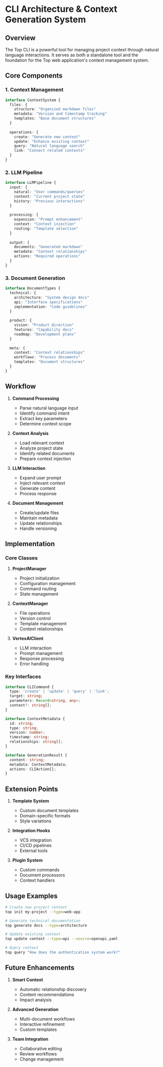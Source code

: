 # CLI Architecture & Context Generation System

## Overview

The Top CLI is a powerful tool for managing project context through natural language interactions. It serves as both a standalone tool and the foundation for the Top web application's context management system.

## Core Components

### 1. Context Management
```typescript
interface ContextSystem {
  files: {
    structure: "Organized markdown files"
    metadata: "Version and timestamp tracking"
    templates: "Base document structures"
  }
  
  operations: {
    create: "Generate new context"
    update: "Enhance existing context"
    query: "Natural language search"
    link: "Connect related contexts"
  }
}
```

### 2. LLM Pipeline
```typescript
interface LLMPipeline {
  input: {
    natural: "User commands/queries"
    context: "Current project state"
    history: "Previous interactions"
  }
  
  processing: {
    expansion: "Prompt enhancement"
    context: "Context injection"
    routing: "Template selection"
  }
  
  output: {
    documents: "Generated markdown"
    metadata: "Context relationships"
    actions: "Required operations"
  }
}
```

### 3. Document Generation
```typescript
interface DocumentTypes {
  technical: {
    architecture: "System design docs"
    api: "Interface specifications"
    implementation: "Code guidelines"
  }
  
  product: {
    vision: "Product direction"
    features: "Capability docs"
    roadmap: "Development plans"
  }
  
  meta: {
    context: "Context relationships"
    workflows: "Process documents"
    templates: "Document structures"
  }
}
```

## Workflow

1. **Command Processing**
   - Parse natural language input
   - Identify command intent
   - Extract key parameters
   - Determine context scope

2. **Context Analysis**
   - Load relevant context
   - Analyze project state
   - Identify related documents
   - Prepare context injection

3. **LLM Interaction**
   - Expand user prompt
   - Inject relevant context
   - Generate content
   - Process response

4. **Document Management**
   - Create/update files
   - Maintain metadata
   - Update relationships
   - Handle versioning

## Implementation

### Core Classes

1. **ProjectManager**
   - Project initialization
   - Configuration management
   - Command routing
   - State management

2. **ContextManager**
   - File operations
   - Version control
   - Template management
   - Context relationships

3. **VertexAIClient**
   - LLM interaction
   - Prompt management
   - Response processing
   - Error handling

### Key Interfaces

```typescript
interface CLICommand {
  type: 'create' | 'update' | 'query' | 'link';
  target: string;
  parameters: Record<string, any>;
  context?: string[];
}

interface ContextMetadata {
  id: string;
  type: string;
  version: number;
  timestamp: string;
  relationships: string[];
}

interface GenerationResult {
  content: string;
  metadata: ContextMetadata;
  actions: CLIAction[];
}
```

## Extension Points

1. **Template System**
   - Custom document templates
   - Domain-specific formats
   - Style variations

2. **Integration Hooks**
   - VCS integration
   - CI/CD pipelines
   - External tools

3. **Plugin System**
   - Custom commands
   - Document processors
   - Context handlers

## Usage Examples

```bash
# Create new project context
top init my-project --type=web-app

# Generate technical documentation
top generate docs --type=architecture

# Update existing context
top update context --type=api --source=openapi.yaml

# Query context
top query "How does the authentication system work?"
```

## Future Enhancements

1. **Smart Context**
   - Automatic relationship discovery
   - Content recommendations
   - Impact analysis

2. **Advanced Generation**
   - Multi-document workflows
   - Interactive refinement
   - Custom templates

3. **Team Integration**
   - Collaborative editing
   - Review workflows
   - Change management
``` 